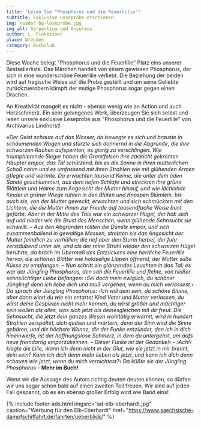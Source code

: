 ```yaml
---
title: 'Lesen Sie "Phosphorus und die Feuerlilie"!'
subtitle: Exklusive Leseprobe erschienen
img: header-bg-leseprobe.jpg
img_alt: Serpentina und Anselmus
author: L. Finkbeiner
place: Dresden
category: Buchclub
---
```


Diese Woche belegt "Phosphorus und die Feuerlilie" Platz eins unserer Bestsellerliste. Das Märchen handelt von einem gewissen Phosphorus, der sich in eine wunderschöne Feuerlilie verliebt. Die Beziehung der beiden wird auf tragische Weise auf die Probe gestellt und um seine Geliebte zurückzuerobern kämpft der mutige Phosphorus sogar gegen einen Drachen.

An Kreativität mangelt es nicht - ebenso wenig wie an Action und auch Herzschmerz. Ein sehr gelungenes Werk, überzeugen Sie sich selbst und lesen unsere exklusive Leseprobe aus "Phosphorus und die Feuerlilie" von Archivarius Lindhorst!

_»Der Geist schaute auf das Wasser, da bewegte es sich und brauste in schäumenden Wogen und stürzte sich donnernd in die Abgründe, die ihre schwarzen Rachen aufsperrten, es gierig zu verschlingen. Wie triumphierende Sieger hoben die Granitfelsen ihre zackicht gekrönten Häupter empor, das Tal schützend, bis es die Sonne in ihren mütterlichen Schoß nahm und es umfassend mit ihren Strahlen wie mit glühenden Armen pflegte und wärmte. Da erwachten tausend Keime, die unter dem öden Sande geschlummert, aus dem tiefen Schlafe und streckten ihre grüne Blättlein und Halme zum Angesicht der Mutter hinauf, und wie lächelnde Kinder in grüner Wiege ruhten in den Blüten und Knospen Blümlein, bis auch sie, von der Mutter geweckt, erwachten und sich schmückten mit den Lichtern, die die Mutter ihnen zur Freude auf tausendfache Weise bunt gefärbt. Aber in der Mitte des Tals war ein schwarzer Hügel, der hob sich auf und nieder wie die Brust des Menschen, wenn glühende Sehnsucht sie schwellt. – Aus den Abgründen rollten die Dünste empor, und sich zusammenballend in gewaltige Massen, strebten sie das Angesicht der Mutter feindlich zu verhüllen; die rief aber den Sturm herbei, der fuhr zerstäubend unter sie, und als der reine Strahl wieder den schwarzen Hügel berührte, da brach im Übermaß des Entzückens eine herrliche Feuerlilie hervor, die schönen Blätter wie holdselige Lippen öffnend, der Mutter süße Küsse zu empfangen. – Nun schritt ein glänzendes Leuchten in das Tal; es war der Jüngling Phosphorus, den sah die Feuerlilie und flehte, von heißer sehnsüchtiger Liebe befangen: ›Sei doch mein ewiglich, du schöner Jüngling! denn ich liebe dich und muß vergehen, wenn du mich verlässest.‹ Da sprach der Jüngling Phosphorus: ›Ich will dein sein, du schöne Blume, aber dann wirst du wie ein entartet Kind Vater und Mutter verlassen, du wirst deine Gespielen nicht mehr kennen, du wirst größer und mächtiger sein wollen als alles, was sich jetzt als deinesgleichen mit dir freut. Die Sehnsucht, die jetzt dein ganzes Wesen wohltätig erwärmt, wird in hundert Strahlen zerspaltet, dich quälen und martern, denn der Sinn wird die Sinne gebären, und die höchste Wonne, die der Funke entzündet, den ich in dich hineinwerfe, ist der hoffnungslose Schmerz, in dem du untergehst, um aufs neue fremdartig emporzukeimen. – Dieser Funke ist der Gedanke!‹ – ›Ach!‹ klagte die Lilie, ›kann ich denn nicht in der Glut, wie sie jetzt in mir brennt, dein sein? Kann ich dich denn mehr lieben als jetzt, und kann ich dich denn schauen wie jetzt, wenn du mich vernichtest?‹ Da küßte sie der Jüngling Phosphorus_ - **Mehr im Buch!**

Wenn wir die Aussage des Autors richtig deuten deuten können, so dürfen wir uns sogar schon bald auf einen zweiten Teil freuen. Wir sind auf jeden Fall gespannt, ob es ein ebenso großer Erfolg wird wie Band eins!


{% include footer-ads.html 
  imgsrc="ad-elb-eberhardt.jpg"
  caption="Werbung für den Elb-Eberhardt"
  href="https://www.saechsische-dampfschiffahrt.de/fahrten/ueberblick/"
%}